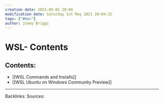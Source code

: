 ```yaml
---
creation date: 2021-05-01 20:04
modification date: Saturday 1st May 2021 20:04:32
tags: ["#moc"]
author: Jimmy Briggs
---
```


# WSL- Contents

## Contents:

- [[WSL Commands and Installs]]
- [[WSL Ubuntu on Windows Community Preview]]


***
Backlinks:
Sources:


